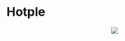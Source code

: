 # Hotple

<p align="center">
  <img src="https://github.com/seonghooony/Hotple/assets/91402556/a11acebe-4aa2-40e3-a5e5-a2ecae524d8b">
</p>

